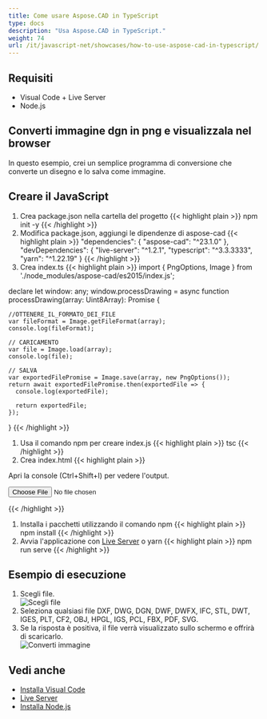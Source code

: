 ```yaml
---
title: Come usare Aspose.CAD in TypeScript
type: docs
description: "Usa Aspose.CAD in TypeScript."
weight: 74
url: /it/javascript-net/showcases/how-to-use-aspose-cad-in-typescript/
---
```


## Requisiti
- Visual Code + Live Server
- Node.js

## Converti immagine dgn in png e visualizzala nel browser

In questo esempio, crei un semplice programma di conversione che converte un disegno e lo salva come immagine.

## Creare il JavaScript

1. Crea package.json nella cartella del progetto
{{< highlight plain >}}
npm init -y
{{< /highlight >}}
1. Modifica package.json, aggiungi le dipendenze di aspose-cad
{{< highlight plain >}}
"dependencies": {
    "aspose-cad": "^23.1.0"
  },
 "devDependencies": {
    "live-server": "^1.2.1",
    "typescript": "^3.3.3333",
    "yarn": "^1.22.19"
  }
{{< /highlight >}}
1. Crea index.ts
{{< highlight plain >}}
import { PngOptions, Image } from './node_modules/aspose-cad/es2015/index.js';

declare let window: any;
window.processDrawing = async function processDrawing(array: Uint8Array): Promise<any> {

    //OTTENERE_IL_FORMATO_DEI_FILE
    var fileFormat = Image.getFileFormat(array);
    console.log(fileFormat);
    
    // CARICAMENTO
    var file = Image.load(array);
    console.log(file);
    
    // SALVA
    var exportedFilePromise = Image.save(array, new PngOptions());
    return await exportedFilePromise.then(exportedFile => {
      console.log(exportedFile);
      
      return exportedFile;
    });
}
{{< /highlight >}}
1. Usa il comando npm per creare index.js
{{< highlight plain >}}
tsc
{{< /highlight >}}
1. Crea index.html
{{< highlight plain >}}
<!DOCTYPE html>
Apri la console (Ctrl+Shift+I) per vedere l'output.

<script src="./node_modules/aspose-cad/dotnet.js"></script>
<script type="module" src="./node_modules/aspose-cad/es2015/index-js.js"></script>

<body>
	<input id="file" type="file">
	<img id="image" />
</body>

<script>
window.onload = async function () {
	document.querySelector('input').addEventListener('change', function() {
      var reader = new FileReader();
      reader.onload = function() {
      
          var arrayBuffer = this.result;
          var array = new Uint8Array(arrayBuffer);
          
		  //OTTENERE_IL_FORMATO_DEI_FILE
		  fileFormat = Aspose.CAD.Image.getFileFormat(array);
          console.log(fileFormat);
		  
		  // CARICAMENTO
		  file = Aspose.CAD.Image.load(array);
          console.log(file);
		  
		  // SALVA
		  exportedFilePromise = Aspose.CAD.Image.save(array, new Aspose.CAD.PngOptions());
		  exportedFilePromise.then(exportedFile => {
			console.log(exportedFile);
			
			var urlCreator = window.URL || window.webkitURL;
			var blob = new Blob([exportedFile], { type: 'application/octet-stream' });
            var imageUrl = urlCreator.createObjectURL(blob);
            document.querySelector("#image").src = imageUrl;
		  });
      }
	  
      reader.readAsArrayBuffer(this.files[0]);
    }, 
	false);
};
</script>
{{< /highlight >}}

1. Installa i pacchetti utilizzando il comando npm
{{< highlight plain >}}
npm install
{{< /highlight >}}
1. Avvia l'applicazione con [Live Server](https://marketplace.visualstudio.com/items?itemName=ritwickdey.LiveServer/) o yarn
{{< highlight plain >}}
npm run serve
{{< /highlight >}}

## Esempio di esecuzione

1. Scegli file.<br>
![Scegli file](/_assets/javascript-net/typescript/choose-file.png)<br>
1. Seleziona qualsiasi file DXF, DWG, DGN, DWF, DWFX, IFC, STL, DWT, IGES, PLT, CF2, OBJ, HPGL, IGS, PCL, FBX, PDF, SVG.
1. Se la risposta è positiva, il file verrà visualizzato sullo schermo e offrirà di scaricarlo.<br>
![Converti immagine](/_assets/javascript-net/typescript/convert-image.png)<br>
## Vedi anche

- [Installa Visual Code](https://code.visualstudio.com/)
- [Live Server](https://marketplace.visualstudio.com/items?itemName=ritwickdey.LiveServer/)
- [Installa Node.js](https://nodejs.org/en/)
